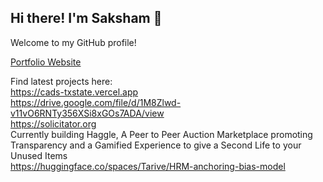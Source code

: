 ## Hi there! I'm Saksham 👋
Welcome to my GitHub profile!

[Portfolio Website](https://saksham.us/)

Find latest projects here:   
https://cads-txstate.vercel.app  
https://drive.google.com/file/d/1M8Zlwd-v11vO6RNTy356XSi8xGOs7ADA/view  
https://solicitator.org  
Currently building Haggle, A Peer to Peer Auction Marketplace promoting Transparency and a Gamified Experience to give a Second Life to your Unused Items  
https://huggingface.co/spaces/Tarive/HRM-anchoring-bias-model  


